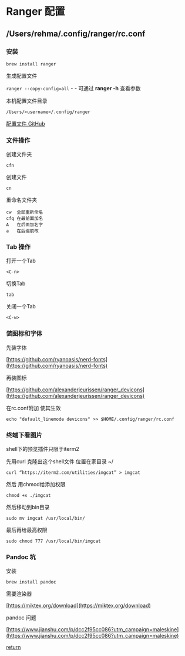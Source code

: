 # Ranger 配置
/Users/rehma/.config/ranger/rc.conf
--------


### 安装 

`brew install ranger` 

生成配置文件

`ranger --copy-config=all`  - - 可通过 **ranger -h** 查看参数

本机配置文件目录

`/Users/<username>/.config/ranger`  

[配置文件 GitHub](https://github.com/lish44/ranger) 

### 文件操作

创建文件夹

`cfn` 

创建文件

`cn` 

重命名文件夹
```
cw	全部重新命名
cfq	在最前面加名
A	在后面加名字
a	在后缀前改
```

### Tab 操作

打开一个Tab

`<C-n>` 

切换Tab

`tab` 

关闭一个Tab

`<C-w>` 

### 装图标和字体

先装字体

[https://github.com/ryanoasis/nerd-fonts](https://github.com/ryanoasis/nerd-fonts) 

再装图标

[https://github.com/alexanderjeurissen/ranger_devicons](https://github.com/alexanderjeurissen/ranger_devicons) 

在rc.conf附加 使其生效
```
echo "default_linemode devicons" >> $HOME/.config/ranger/rc.conf
```

### 终端下看图片 

shell下的预览插件只限于iterm2

先用curl 克隆出这个shell文件 位置在家目录 ~/
```
curl “https://iterm2.com/utilities/imgcat” > imgcat 
```

然后 用chmod给添加权限
```
chmod +x ./imgcat
```

然后移动到bin目录
```
sudo mv imgcat /usr/local/bin/
```

最后再给最高权限
```
sudo chmod 777 /usr/local/bin/imgcat
```

### Pandoc 坑

安装
```
brew install pandoc
```

需要渲染器

[https://miktex.org/download](https://miktex.org/download) 

pandoc 问题

[https://www.jianshu.com/p/dcc2f95cc086?utm_campaign=maleskine](https://www.jianshu.com/p/dcc2f95cc086?utm_campaign=maleskine) 


[return](./index.md)
